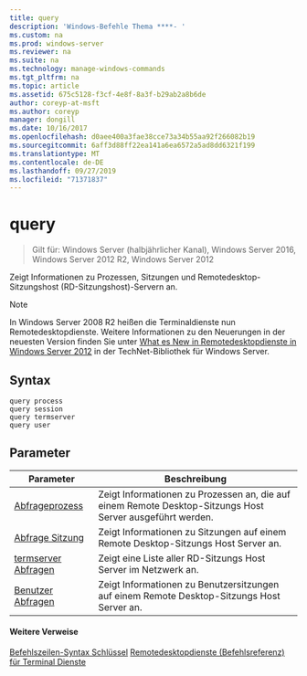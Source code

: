 ```yaml
---
title: query
description: 'Windows-Befehle Thema ****- '
ms.custom: na
ms.prod: windows-server
ms.reviewer: na
ms.suite: na
ms.technology: manage-windows-commands
ms.tgt_pltfrm: na
ms.topic: article
ms.assetid: 675c5128-f3cf-4e8f-8a3f-b29ab2a8b6de
author: coreyp-at-msft
ms.author: coreyp
manager: dongill
ms.date: 10/16/2017
ms.openlocfilehash: d0aee400a3fae38cce73a34b55aa92f266082b19
ms.sourcegitcommit: 6aff3d88ff22ea141a6ea6572a5ad8dd6321f199
ms.translationtype: MT
ms.contentlocale: de-DE
ms.lasthandoff: 09/27/2019
ms.locfileid: "71371837"
---
```

# <a name="query"></a>query

>Gilt für: Windows Server (halbjährlicher Kanal), Windows Server 2016, Windows Server 2012 R2, Windows Server 2012

Zeigt Informationen zu Prozessen, Sitzungen und Remotedesktop-Sitzungshost (RD-Sitzungshost)-Servern an.

> [!NOTE]
> In Windows Server 2008 R2 heißen die Terminaldienste nun Remotedesktopdienste. Weitere Informationen zu den Neuerungen in der neuesten Version finden Sie unter [What es New in Remotedesktopdienste in Windows Server 2012](https://technet.microsoft.com/library/hh831527) in der TechNet-Bibliothek für Windows Server.

## <a name="syntax"></a>Syntax
```
query process
query session
query termserver
query user
```

## <a name="parameters"></a>Parameter
|Parameter|Beschreibung|
|-------|--------|
|[Abfrageprozess](query-process.md)|Zeigt Informationen zu Prozessen an, die auf einem Remote Desktop-Sitzungs Host Server ausgeführt werden.|
|[Abfrage Sitzung](query-session.md)|Zeigt Informationen zu Sitzungen auf einem Remote Desktop-Sitzungs Host Server an.|
|[termserver Abfragen](query-termserver.md)|Zeigt eine Liste aller RD-Sitzungs Host Server im Netzwerk an.|
|[Benutzer Abfragen](query-user.md)|Zeigt Informationen zu Benutzersitzungen auf einem Remote Desktop-Sitzungs Host Server an.|

#### <a name="additional-references"></a>Weitere Verweise
[Befehlszeilen-Syntax Schlüssel](command-line-syntax-key.md)
[Remotedesktopdienste &#40;Befehlsreferenz&#41; für Terminal Dienste](remote-desktop-services-terminal-services-command-reference.md)
